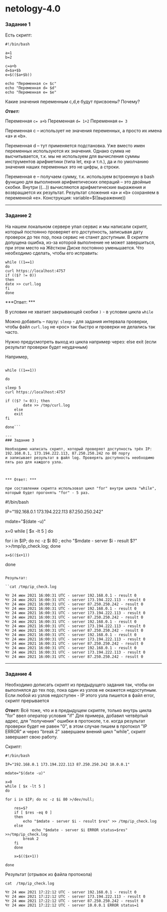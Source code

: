 # netology-4.0

### Задание 1

Есть скрипт:

```
#!/bin/bash

a=1
b=2

c=a+b
d=$a+$b
e=$(($a+$b))

echo "Переменная c= $c"
echo "Переменная d= $d"
echo "Переменная e= $e"
```

Какие значения переменным c,d,e будут присвоены?
Почему?

***Ответ:***

Переменная `c= a+b`
Переменная `d= 1+2`
Переменная `e= 3`

Переменная c – использует не значения переменных, а просто их имена «a» и «b».

Переменная d – тут применяется подстановка. Уже вместо имен переменных используются их значения. 
Однако сумма не высчитывается, т.к. мы не используем для вычисления суммы инструментов арифметики (типа let, exp и т.п.), да и по умолчанию значения наших переменных это не цифры, а строки.

Переменная e – получаем сумму, т.к. используем встроенную в bash функцию для выполнения арифметических операций – это двойные скобки.
Внутри ((...)) вычисляются арифметические выражения и возвращается их результат. Результат сложения «a» и «b» сохраняем в переменной «e».
Конструкция:
variable=$((выражение))

---

### Задание 2

На нашем локальном сервере упал сервис и мы написали скрипт, который постоянно проверяет его доступность, 
записывая дату проверок до тех пор, пока сервис не станет доступным. 
В скрипте допущена ошибка, из-за которой выполнение не может завершиться, при этом место на Жёстком Диске постоянно уменьшается. 
Что необходимо сделать, чтобы его исправить:

```
while ((1==1)
do
curl https://localhost:4757
if (($? != 0))
then
date >> curl.log
fi
done
```

***Ответ: ***

В условии не хватает закрывающей скобки `)`  - в условии цикла `while` 

Можно добавить – паузу: `sleep` - для задания интервала проверки, чтобы файл `curl.log` не «рос» так быстро и проверки не делались так часто.

Нужно предусмотреть выход из цикла например через: else exit (если результат проверки будет неудачным)

Например,

```#!/bin/bash

while ((1==1))

do

sleep 5
curl https://localhost:4757

if (($? != 0)); then
		date >> /tmp/curl.log
	else
	exit
fi

done```

---
### Задание 3 

Необходимо написать скрипт, который проверяет доступность трёх IP: 192.168.0.1, 173.194.222.113, 87.250.250.242 по 80 порту
и записывает результат в файл log. Проверять доступность необходимо пять раз для каждого узла.



*** Ответ: ***

при составлении скрипта использовал цикл "for" внутри цикла "while", который будет прогонять "for" - 5 раз.

```
#!/bin/bash

IP="192.168.0.1 173.194.222.113 87.250.250.242"

mdate="$(date -u)"

x=0
while [ $x -lt 5 ]
do

for i in $IP; do nc -z $i 80 ; echo "$mdate - server $i - result $?" >>/tmp/ip_check.log; done

    x=$(($x+1))

done
```

Результат:

``cat /tmp/ip_check.log 

Чт 24 июн 2021 16:00:31 UTC - server 192.168.0.1 - result 0
Чт 24 июн 2021 16:00:31 UTC - server 173.194.222.113 - result 0
Чт 24 июн 2021 16:00:31 UTC - server 87.250.250.242 - result 0
Чт 24 июн 2021 16:00:31 UTC - server 192.168.0.1 - result 0
Чт 24 июн 2021 16:00:31 UTC - server 173.194.222.113 - result 0
Чт 24 июн 2021 16:00:31 UTC - server 87.250.250.242 - result 0
Чт 24 июн 2021 16:00:31 UTC - server 192.168.0.1 - result 0
Чт 24 июн 2021 16:00:31 UTC - server 173.194.222.113 - result 0
Чт 24 июн 2021 16:00:31 UTC - server 87.250.250.242 - result 0
Чт 24 июн 2021 16:00:31 UTC - server 192.168.0.1 - result 0
Чт 24 июн 2021 16:00:31 UTC - server 173.194.222.113 - result 0
Чт 24 июн 2021 16:00:31 UTC - server 87.250.250.242 - result 0
Чт 24 июн 2021 16:00:31 UTC - server 192.168.0.1 - result 0
Чт 24 июн 2021 16:00:31 UTC - server 173.194.222.113 - result 0
Чт 24 июн 2021 16:00:31 UTC - server 87.250.250.242 - result 0
```

---

### Задание 4


Необходимо дописать скрипт из предыдущего задания так, чтобы он выполнялся до тех пор, пока один из узлов не окажется недоступным. 
Если любой из узлов недоступен - IP этого узла пишется в файл error, скрипт прерывается


***Ответ:***
Всё тоже, что и в предыдущем скрипте, только внутрь цикла "for" ввел оператор условия "if"
Для примера, добавил четвёртый адрес, для "получения" ошибки в протоколе, т.е. когда результат проверки будет не равен "0",
в этом случае пишем в протокол "IP ERROR" и через "break 2" завершаем внений цикл "while", скрипт завершает свою работу.


Скрипт:

```
#!/bin/bash

IP="192.168.0.1 173.194.222.113 87.250.250.242 10.0.0.1"

mdate="$(date -u)"

x=0
while [ $x -lt 5 ]
do

for i in $IP; do nc -z $i 80 >/dev/null;
       
	res=$?
	if [ $res -eq 0 ]
	then
		echo "$mdate - server $i - result $res" >> /tmp/ip_check.log
	else	
	        echo "$mdate - server $i ERROR status=$res" >>/tmp/ip_check.log
		break 2
	fi
    done

    x=$(($x+1))

done
```

Результат (отрывок из файла протокола)

```
cat  /tmp/ip_check.log

Чт 24 июн 2021 17:22:12 UTC - server 192.168.0.1 - result 0
Чт 24 июн 2021 17:22:12 UTC - server 173.194.222.113 - result 0
Чт 24 июн 2021 17:22:12 UTC - server 87.250.250.242 - result 0
Чт 24 июн 2021 17:22:12 UTC - server 10.0.0.1 ERROR status=1

```



